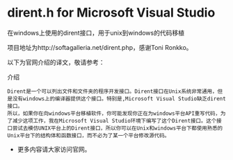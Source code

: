 dirent.h for Microsoft Visual Studio
====================================

在windows上使用的dirent接口，用于unix到windows的代码移植

项目地址为http://softagalleria.net/dirent.php，感谢Toni Ronkko。

以下为官网介绍的译文，敬请参考：

介绍

	Dirent是一个可以列出文件和文件夹的程序开发接口。Dirent接口在Unix系统非常通用，但是没有windows上的编译器提供这个接口。特别是,Microsoft Visual Studio缺乏dirent接口。
	所以，如果你在向windows平台移植软件，你可能发现你正在为windows平台API重写代码，为了减少这项工作，我在Microsoft Visual Studio环境下编写了这个Dirent接口。这个接口尝试去模仿UNIX平台上的Dirent接口，所以你可以在Unix和windows平台下都使用熟悉的Unix平台下的结构体和函数接口，而不必为了某一个平台修改源代码。

* 更多内容请大家访问官网。
